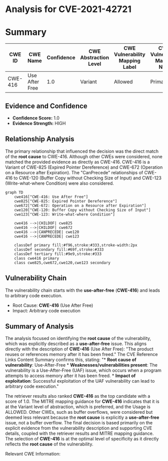 # Analysis for CVE-2021-42721

# Summary
| CWE ID | CWE Name | Confidence | CWE Abstraction Level | CWE Vulnerability Mapping Label | CWE-Vulnerability Mapping Notes |
|---|---|---|---|---|---|
| CWE-416 | Use After Free | 1.0 | Variant | Allowed | Primary CWE |

## Evidence and Confidence

*   **Confidence Score:** 1.0
*   **Evidence Strength:** HIGH

## Relationship Analysis
The primary relationship that influenced the decision was the direct match of the **root cause** to CWE-416. Although other CWEs were considered, none matched the provided evidence as directly as CWE-416. CWE-416 is a Variant of CWE-825 (Expired Pointer Dereference) and CWE-672 (Operation on a Resource after Expiration). The "CanPrecede" relationships of CWE-416 to CWE-120 (Buffer Copy without Checking Size of Input) and CWE-123 (Write-what-where Condition) were also considered.

```mermaid
graph TD
    cwe416["CWE-416: Use After Free"]
    cwe825["CWE-825: Expired Pointer Dereference"]
    cwe672["CWE-672: Operation on a Resource after Expiration"]
    cwe120["CWE-120: Buffer Copy without Checking Size of Input"]
    cwe123["CWE-123: Write-what-where Condition"]

    cwe416 -->|CHILDOF| cwe825
    cwe416 -->|CHILDOF| cwe672
    cwe416 -->|CANPRECEDE| cwe120
    cwe416 -->|CANPRECEDE| cwe123

    classDef primary fill:#f96,stroke:#333,stroke-width:2px
    classDef secondary fill:#69f,stroke:#333
    classDef tertiary fill:#9e9,stroke:#333
    class cwe416 primary
    class cwe825,cwe672,cwe120,cwe123 secondary
```

## Vulnerability Chain
The vulnerability chain starts with the **use-after-free** (**CWE-416**) and leads to arbitrary code execution.
  - Root Cause: **CWE-416** (Use After Free)
  - Impact: Arbitrary code execution

## Summary of Analysis
The analysis focused on identifying the **root cause** of the vulnerability, which was explicitly described as a **use-after-free** issue. This aligns directly with the description of **CWE-416** (Use After Free): "The product reuses or references memory after it has been freed." The CVE Reference Links Content Summary confirms this, stating: "* **Root cause of vulnerability**: Use-After-Free * **Weaknesses/vulnerabilities present**: The vulnerability is a Use-After-Free (UAF) issue, which occurs when a program attempts to access memory after it has been freed. * **Impact of exploitation**: Successful exploitation of the UAF vulnerability can lead to arbitrary code execution."

The retriever results also ranked **CWE-416** as the top candidate with a score of 1.0. The MITRE mapping guidance for **CWE-416** indicates that it is at the Variant level of abstraction, which is preferred, and the Usage is ALLOWED. Other CWEs, such as buffer overflows, were considered but deemed less relevant because the **root cause** is explicitly a **use-after-free** issue, not a buffer overflow.
The final decision is based primarily on the explicit evidence from the vulnerability description and supporting CVE details, coupled with the retriever results and MITRE mapping guidance. The selection of **CWE-416** is at the optimal level of specificity as it directly reflects the **root cause** of the vulnerability.

Relevant CWE Information:
